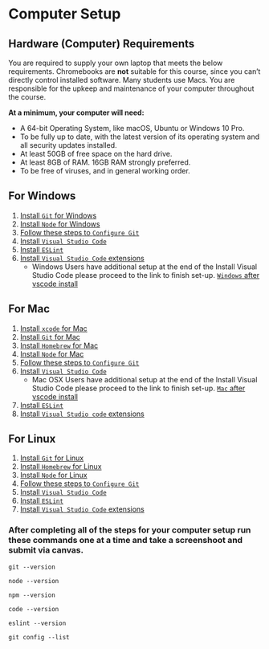 # Computer Setup

## Hardware (Computer) Requirements

You are required to supply your own laptop that meets the below requirements. Chromebooks are **not** suitable for this course, since you can’t directly control installed software. Many students use Macs. You are responsible for the upkeep and maintenance of your computer throughout the course. 

**At a minimum, your computer will need:**

* A 64-bit Operating System, like macOS, Ubuntu or Windows 10 Pro.
* To be fully up to date, with the latest version of its operating system and all security updates installed.
* At least 50GB of free space on the hard drive.
* At least 8GB of RAM. 16GB RAM strongly preferred.
* To be free of viruses, and in general working order.

## For Windows  
  1. [Install `Git` for Windows](git-for-windows-instal.md)
  2. [Install `Node` for Windows](install-node.md)
  3. [Follow these steps to `Configure Git` ](git-config.md)
  4. [Install `Visual Studio Code`](vscode-all.md)
  5. [Install `ESLint`](eslint.md) 
  6. [Install `Visual Studio Code` extensions](vsc-need-ex.md)
      * Windows Users have additional setup at the end of the Install Visual Studio Code please proceed to the link to finish set-up. 
        [ `Windows` after vscode install](vscode-windows.md)

## For Mac
  1. [Install `xcode` for Mac](mac-xcode.md)
  2. [Install `Git` for Mac](git-mac-users.md)
  3. [Install `Homebrew` for Mac](brew-mac.md)
  4. [Install `Node` for Mac](install-node.md)
  5. [Follow these steps to `Configure Git` ](git-config.md)
  6. [Install `Visual Studio Code`](vscode-all.md)
      * Mac OSX Users have additional setup at the end of the Install Visual Studio Code please proceed to the link to finish set-up.
      [ `Mac` after vscode install](vscode-mac.md)
  7. [Install `ESLint`](eslint.md) 
  8. [Install `Visual Studio code` extensions](vsc-need-ex.md)

## For Linux
  1. [Install `Git` for Linux](git-linux-users.md)
  2. [Install `Homebrew` for Linux](brew-linux.md)
  3. [Install `Node` for Linux](install-node.md)
  4. [Follow these steps to `Configure Git` ](git-config.md)
  5. [Install `Visual Studio Code`](vscode-all.md)
  6. [Install `ESLint`](eslint.md) 
  7. [Install `Visual Studio Code` extensions](vsc-need-ex.md)


###  After completing all of the steps for your computer setup run these commands one at a time and take a **screenshoot** and submit via **canvas**.
```
git --version

node --version

npm --version

code --version

eslint --version

git config --list
```
 
 




